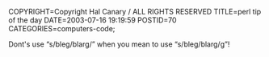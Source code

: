 COPYRIGHT=Copyright Hal Canary / ALL RIGHTS RESERVED
TITLE=perl tip of the day
DATE=2003-07-16 19:19:59
POSTID=70
CATEGORIES=computers-code;

Dont's use “s/bleg/blarg/” when you mean to use “s/bleg/blarg/g”!
